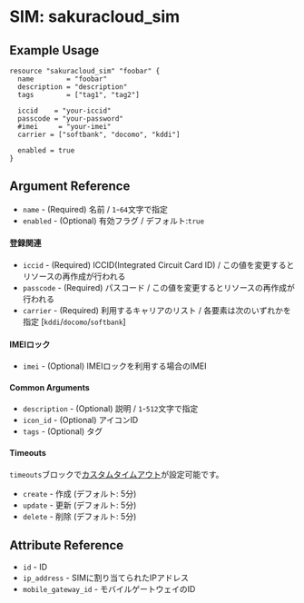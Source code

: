 # SIM: sakuracloud_sim

## Example Usage

```hcl
resource "sakuracloud_sim" "foobar" {
  name        = "foobar"
  description = "description"
  tags        = ["tag1", "tag2"]

  iccid    = "your-iccid"
  passcode = "your-password"
  #imei     = "your-imei"
  carrier = ["softbank", "docomo", "kddi"]

  enabled = true
}
```

## Argument Reference

* `name` - (Required) 名前 / `1`-`64`文字で指定
* `enabled` - (Optional) 有効フラグ / デフォルト:`true`

#### 登録関連

* `iccid` - (Required) ICCID(Integrated Circuit Card ID) / この値を変更するとリソースの再作成が行われる
* `passcode` - (Required) パスコード / この値を変更するとリソースの再作成が行われる
* `carrier` - (Required) 利用するキャリアのリスト / 各要素は次のいずれかを指定 [`kddi`/`docomo`/`softbank`]

#### IMEIロック

* `imei` - (Optional) IMEIロックを利用する場合のIMEI

#### Common Arguments

* `description` - (Optional) 説明 / `1`-`512`文字で指定
* `icon_id` - (Optional) アイコンID
* `tags` - (Optional) タグ

#### Timeouts

`timeouts`ブロックで[カスタムタイムアウト](https://www.terraform.io/docs/configuration/resources.html#operation-timeouts)が設定可能です。  

* `create` - 作成 (デフォルト: 5分)
* `update` - 更新 (デフォルト: 5分)
* `delete` - 削除 (デフォルト: 5分)

## Attribute Reference

* `id` - ID
* `ip_address` - SIMに割り当てられたIPアドレス
* `mobile_gateway_id` - モバイルゲートウェイのID

